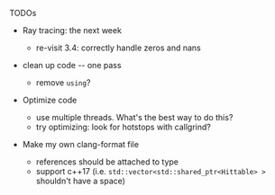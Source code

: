 TODOs

* Ray tracing: the next week
  * re-visit 3.4: correctly handle zeros and nans

* clean up code -- one pass
  * remove `using`?

* Optimize code
  * use multiple threads. What's the best way to do this?
  * try optimizing: look for hotstops with callgrind?
* Make my own clang-format file
  * references should be attached to type
  * support c++17 (i.e. `std::vector<std::shared_ptr<Hittable> >` shouldn't have a space)